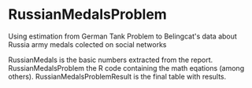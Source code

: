 # RussianMedalsProblem
Using estimation from German Tank Problem to Belingcat's data about Russia army medals colected on social networks

RussianMedals is the basic numbers extracted from the report.
RussianMedalsProblem the R code containing the math eqations (among others).
RussianMedalsProblemResult is the final table with results.
